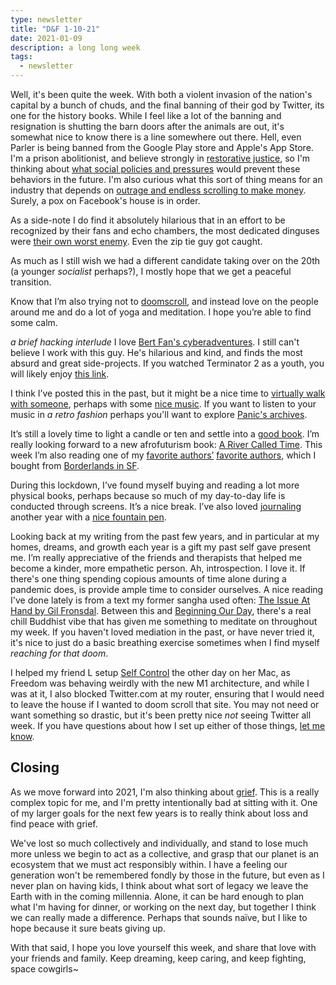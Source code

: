 ```yaml
---
type: newsletter
title: "D&F 1-10-21"
date: 2021-01-09
description: a long long week
tags:
  - newsletter
---
```


Well, it's been quite the week. With both a violent invasion of the nation's capital by a bunch of chuds, and the final banning of their god by Twitter, its one for the history books. While I feel like a lot of the banning and resignation is shutting the barn doors after the animals are out, it's somewhat nice to know there is a line somewhere out there. Hell, even Parler is being banned from the Google Play store and Apple's App Store. I'm a prison abolitionist, and believe strongly in [restorative justice](https://www.loyola.edu/department/student-conduct/restorative-practices/restorative-justice), so I'm thinking about [what social policies and pressures](https://charterforcompassion.org/restorative-justice/restorative-justice-some-facts-and-history) would prevent these behaviors in the future. I'm also curious what this sort of thing means for an industry that depends on [outrage and endless scrolling to make money](https://medium.com/better-marketing/instagram-is-dead-it-just-doesnt-know-it-yet-b030445371f4). Surely, a pox on Facebook's house is in order.

As a side-note I do find it absolutely hilarious that in an effort to be recognized by their fans and echo chambers, the most dedicated dinguses were [their own worst enemy](https://www.cnbc.com/2021/01/08/capitol-riot-justice-department-charges-west-virginia-rep-derrick-evans.html). Even the zip tie guy got caught.

As much as I still wish we had a different candidate taking over on the 20th (a younger _socialist_ perhaps?), I mostly hope that we get a peaceful transition. 

Know that I’m also trying not to [doomscroll](https://www.wired.com/story/stop-doomscrolling), and instead love on the people around me and do a lot of yoga and meditation. I hope you’re able to find some calm.

*a brief hacking interlude* I love [Bert Fan's cyberadventures](https://bert.org/2021/01/04/t2-pin-cracking/). I still can't believe I work with this guy. He's hilarious and kind, and finds the most absurd and great side-projects. If you watched Terminator 2 as a youth, you will likely enjoy [this link](https://bert.org/2021/01/04/t2-pin-cracking/). 

I think I’ve posted this in the past, but it might be a nice time to [virtually walk with someone](https://walkkumano.com/iseji/), perhaps with some [nice music](https://music.apple.com/us/album/summer-make-good/917547597). If you want to listen to your music in _a retro fashion_ perhaps you'll want to explore [Panic's archives](https://panic.com/blog/facing-forward/).

It’s still a lovely time to light a candle or ten and settle into a [good book](https://bookshop.org/lists/my-favorite-books-of-2020-9e376d79-089d-4807-b96a-6271bfa5321d). I’m really looking forward to a new afrofuturism book: [A River Called Time](https://bookshop.org/books/a-river-called-time-9781617759260/9781617759260). This week I’m also reading one of my [favorite authors’](https://www.theparisreview.org/interviews/6089/the-art-of-fiction-no-211-william-gibson) [favorite authors](https://bookshop.org/books/random-acts-of-senseless-violence/9780802134240), which I bought from [Borderlands in SF](https://www.biblio.com/bookstore/borderlands-books-san-francisco).

During this lockdown, I’ve found myself buying and reading a lot more physical books, perhaps because so much of my day-to-day life is conducted through screens. It’s a nice break. I’ve also loved [journaling](https://www.1101.com/store/techo/en/2021/sp/) another year with a [nice fountain pen](https://www.jetpens.com/Kaweco-Sport-Fountain-Pens/ct/3402).

Looking back at my writing from the past few years, and in particular at my homes, dreams, and growth each year is a gift my past self gave present me. I’m really appreciative of the friends and therapists that helped me become a kinder, more empathetic person. Ah, introspection. I love it. If there's one thing spending copious amounts of time alone during a pandemic does, is provide ample time to consider ourselves. A nice reading I've done lately is from a text my former sangha used often: [The Issue At Hand by Gil Fronsdal](https://www.insightmeditationcenter.org/books-by-gil-fronsdal/). Between this and [Beginning Our Day](https://www.abhayagiri.org/books/545-beginning-our-day-volume-one), there's a real chill Buddhist vibe that has given me something to meditate on throughout my week. If you haven't loved mediation in the past, or have never tried it, it's nice to just do a basic breathing exercise sometimes when I find myself _reaching for that doom_. 

I helped my friend L setup [Self Control](http://selfcontrolapp.com) the other day on her Mac, as Freedom was behaving weirdly with the new M1 architecture, and while I was at it, I also blocked Twitter.com at my router, ensuring that I would need to leave the house if I wanted to doom scroll that site. You may not need or want something so drastic, but it's been pretty nice _not_ seeing Twitter all week. If you have questions about how I set up either of those things, [let me know](mailto:newsletter@brookshelley.com). 

## Closing

As we move forward into 2021, I'm also thinking about [grief](https://www.statnews.com/2020/12/09/drive-by-burials-and-facetime-farewells-grief-in-the-covid-era-will-weigh-on-the-american-psyche-for-years-to-come/). This is a really complex topic for me, and I'm pretty intentionally bad at sitting with it. One of my larger goals for the next few years is to really think about loss and find peace with grief.

We've lost so much collectively and individually, and stand to lose much more unless we begin to act as a collective, and grasp that our planet is an ecosystem that we must act responsibly within. I have a feeling our generation won't be remembered fondly by those in the future, but even as I never plan on having kids, I think about what sort of legacy we leave the Earth with in the coming millennia. Alone, it can be hard enough to plan what I'm having for dinner, or working on the next day, but together I think we can really made a difference. Perhaps that sounds naïve, but I like to hope because it sure beats giving up.

With that said, I hope you love yourself this week, and share that love with your friends and family. Keep dreaming, keep caring, and keep fighting, space cowgirls~